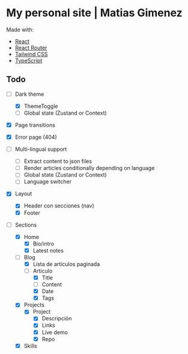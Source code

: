 # My personal site | Matias Gimenez

Made with:

-   [React](https://es.react.dev/)
-   [React Router](https://reactrouter.com/en/main)
-   [Tailwind CSS](https://tailwindcss.com/)
-   [TypeScript](https://www.typescriptlang.org/)

## Todo

-   [ ] Dark theme
    -   [x] ThemeToggle
    -   [ ] Global state (Zustand or Context)
-   [x] Page transitions
-   [x] Error page (404)

-   [ ] Multi-lingual support

    -   [ ] Extract content to json files
    -   [ ] Render articles conditionally depending on language
    -   [ ] Global state (Zustand or Context)
    -   [ ] Language switcher

-   [x] Layout

    -   [x] Header con secciones (nav)
    -   [x] Footer

-   [ ] Sections
    -   [x] Home
        -   [x] Bio/intro
        -   [x] Latest notes
    -   [ ] Blog
        -   [x] Lista de artículos paginada
        -   [ ] Articulo
            -   [x] Title
            -   [ ] Content
            -   [x] Date
            -   [x] Tags
    -   [x] Projects
        -   [x] Project
            -   [x] Descripción
            -   [x] Links
            -   [x] Live demo
            -   [x] Repo
    -   [x] Skills
